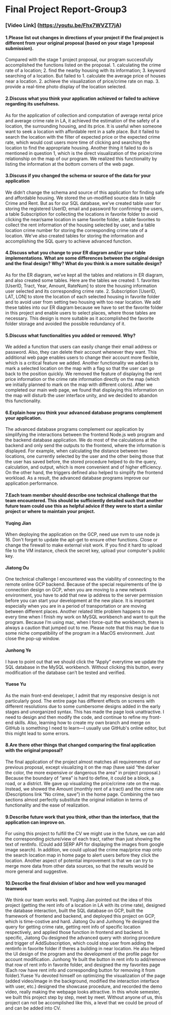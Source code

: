 # Final Project Report-Group3

### [Video Link] (https://youtu.be/Fhx7WVZT7jA)

#### 1.Please list out changes in directions of your project if the final project is different from your original proposal (based on your stage 1 proposal submission).

Compared with the stage 1 project proposal, our program successfully accomplished the functions listed on the proposal. 1. calculating the crime rate of a location; 2. find the nearby housing with its information; 3. keyword searching of a location. But failed to 1. calculate the average price of houses near a location. 2. achieve the visualization of price/crime rate on map. 3. provide a real-time photo display of the location selected.

#### 2.Discuss what you think your application achieved or failed to achieve regarding its usefulness.

As for the application of collection and computation of average rental price and average crime rate in LA, it achieved the estimation of the safety of a location, the surrounding housing, and its price. It is useful when someone want to seek a location with affordable rent in a safe place. But it failed to search the location with the filter of expected price or the expected crime rate, which would cost users more time of clicking and searching the location to find the appropriate housing. Another thing it failed to do is mentioned in question 1, which is the direct visualization of the price/crime relationship on the map of our program. We realized this functionality by listing the information at the bottom corners of the web page. 

#### 3.Discuss if you changed the schema or source of the data for your application

We didn’t change the schema and source of this application for finding safe and affordable housing. We stored the un-modified source data in table Crime and Rent. But as for our SQL database, we’ve created table user for storing the registered UserID, email and password for confirming the users, a table Subscription for collecting the locations in favorite folder to avoid clicking the near/same location in same favorite folder, a table favorites to collect the rent information of the housing selected by user, and a table location crime number for storing the corresponding crime rate of a location. We’ve also created tables for storing the information and accomplishing the SQL query to achieve advanced function.

#### 4.Discuss what you change to your ER diagram and/or your table implementations. What are some differences between the original design and the final design? Why? What do you think is a more suitable design? 

As for the ER diagram, we’ve kept all the tables and relations in ER diagram, and also created some tables. Here are the tables we created: 1. favorites [UserID, Tract, Year, Amount, RateNum] to store the housing information user selected and its corresponding crime rate. 2. Subscription [UserID, LAT, LON] to store the location of each selected housing in favorite folder and to avoid user from setting two housing with too near location. We add these tables into our ER diagram because we have to set the favorite folder in this project and enable users to select places, where those tables are necessary. This design is more suitable as it accomplished the favorite folder storage and avoided the possible redundancy of it.

#### 5.Discuss what functionalities you added or removed. Why?
We added a function that users can easily change their email address or password. Also, they can delete their account whenever they want. This additional web page enables users to change their account more flexible, which is a critical feature we added. Another functionality we added is to mark a selected location on the map with a flag so that the user can go back to the position quickly. We removed the feature of displaying the rent price information or the crime rate information directly on the map (which we initially planned to mark on the map with different colors). After we completed our main web page, we found that displaying this information on the map will disturb the user interface unity, and we decided to abandon this functionality.

#### 6.Explain how you think your advanced database programs complement your application.

The advanced database programs complement our application by simplifying the interactions between the frontend Node.js web program and the backend database application. We do most of the calculations at the backend and only send the outputs to the frontend, where the information is displayed. For example, when calculating the distance between two locations, one currently selected by the user and the other being those that the user has saved before, the stored procedure helped to do the query, calculation, and output, which is more convenient and of higher efficiency. On the other hand, the triggers defined also helped to simplify the frontend workload. As a result, the advanced database programs improve our application performance.

#### 7.Each team member should describe one technical challenge that the team encountered.  This should be sufficiently detailed such that another future team could use this as helpful advice if they were to start a similar project or where to maintain your project. 

#### Yuqing Jian
When deploying the application on the GCP, need use nvm to use node js 16. Don't forget to update the apt-get to ensure other functions. Close or change the firewall to make external visit work. If you find it hard to upload file to the VM instance, check the secret key, upload your computer's public key.

#### Jiatong Ou
One technical challenge I encountered was the viability of connecting to the remote online GCP backend. Because of the special requirements of the ip connection design on GCP, when you are moving to a new network environment, you have to add that new ip address to the server permission before you can start your development at the new place. It is important especially when you are in a period of transportation or are moving between different places. Another related little problem happens to me every time when I finish my work on MySQL workbench and want to quit the program. Because I’m using mac, when I force-quit the workbench, there is always a caution that jumped out to me. Please note that this may be due to some niche compatibility of the program in a MacOS environment. Just close the pop-up window.

#### Junhong Ye
I have to point out that we should click the “Apply” everytime we update the SQL database in the MySQL workbench. Without clicking this button, every modification of the database can’t be tested and verified. 

#### Yuese Yu
As the main front-end developer, I admit that my responsive design is not particularly good. The entire page has different effects on screens with different resolutions due to some cumbersome designs added in the early stages and unorganized syntax. This has made the page look unattractive. I need to design and then modify the code, and continue to refine my front-end skills. Also, learning how to create my own branch and merge on GitHub is something I need to learn—I usually use GitHub's online editor, but this might lead to some errors.

#### 8.Are there other things that changed comparing the final application with the original proposal?

The final application of the project almost matches all requirements of our previous proposal, except visualizing it on the map (have said “the darker the color, the more expensive or dangerous the area” in project proposal.) Because the boundary of “area” is hard to define, it could be a block, a road, or a district. We gave up visualizing the price/crime rate on the map. Instead, we showed the Amount (monthly rent of a tract) and the crime rate (Descriptions link “No crime, save”) in the home page. Combining the two sections almost perfectly substitute the original initiation in terms of functionality and the ease of realization.

#### 9.Describe future work that you think, other than the interface, that the application can improve on.

For using this project to fulfill the CV we might use in the future, we can add the corresponding picture/view of each tract, rather than just showing the text of rentInfo. (Could add SERP API for displaying the images from google image search). In addition, we could upload the crime map/price map onto the search location map in home page to alert users before they click the location. Another aspect of potential improvement is that we can try to merge more data from other data sources, so that the results would be more general and suggestive.

#### 10.Describe the final division of labor and how well you managed teamwork

We think our team works well. Yuqing Jian pointed out the idea of this project (getting the rent info of a location in LA with its crime rate), designed the database interaction, built the SQL database on GCP, built the framework of frontend and backend, and deployed this project on GCP, which is time-costive and hard. Jiatong Ou and Junhong Ye designed the query for getting crime rate, getting rent info of specific location respectively, and applied those function in frontend and backend. In specific, Jiatong Ou designed the advanced query with storing procedure and trigger of AddSubscription, which could stop user from adding the rentinfo in favorite folder if theres a building in near location. He also helped the UI design of the program and the development of the profile page for account modification. Junhong Ye built the button in rent info to add/remove that row of rent info in favorite folder, and designed the my favorites page (Each row have rent info and corresponding button for removing it from folder).Yuese Yu devoted himself on optimizing the visualization of the page (added video/image in the background, modified the interaction interface with user, etc.) designed the showcase procedure, and recorded the demo video, really making the webpage looks attractive. In this whole semester, we built this project step by step, meet by meet. Without anyone of us, this project can not be accomplished like this, a level that we could be proud of and can be added into CV.
